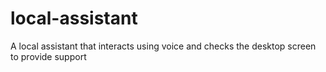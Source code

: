# local-assistant
A local assistant that interacts using voice and checks the desktop screen to provide support

